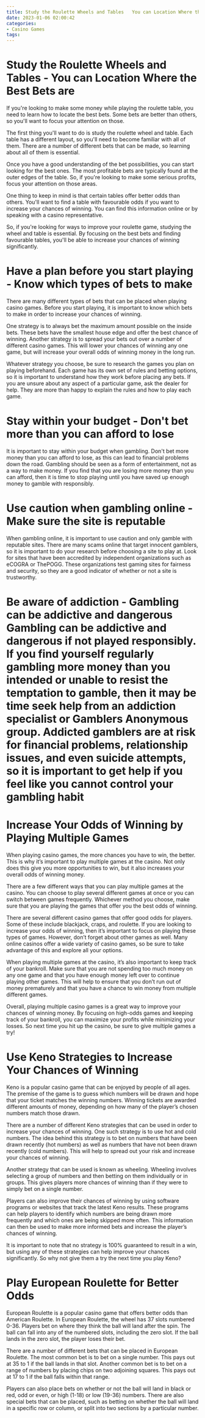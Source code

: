 ```yaml
---
title: Study the Roulette Wheels and Tables   You can Location Where the Best Bets are
date: 2023-01-06 02:00:42
categories:
- Casino Games
tags:
---
```



#  Study the Roulette Wheels and Tables - You can Location Where the Best Bets are
If you're looking to make some money while playing the roulette table, you need to learn how to locate the best bets. Some bets are better than others, so you'll want to focus your attention on those.

The first thing you'll want to do is study the roulette wheel and table. Each table has a different layout, so you'll need to become familiar with all of them. There are a number of different bets that can be made, so learning about all of them is essential.

Once you have a good understanding of the bet possibilities, you can start looking for the best ones. The most profitable bets are typically found at the outer edges of the table. So, if you're looking to make some serious profits, focus your attention on those areas.

One thing to keep in mind is that certain tables offer better odds than others. You'll want to find a table with favourable odds if you want to increase your chances of winning. You can find this information online or by speaking with a casino representative.

So, if you're looking for ways to improve your roulette game, studying the wheel and table is essential. By focusing on the best bets and finding favourable tables, you'll be able to increase your chances of winning significantly.

#  Have a plan before you start playing - Know which types of bets to make
There are many different types of bets that can be placed when playing casino games. Before you start playing, it is important to know which bets to make in order to increase your chances of winning.

One strategy is to always bet the maximum amount possible on the inside bets. These bets have the smallest house edge and offer the best chance of winning. Another strategy is to spread your bets out over a number of different casino games. This will lower your chances of winning any one game, but will increase your overall odds of winning money in the long run.

Whatever strategy you choose, be sure to research the games you plan on playing beforehand. Each game has its own set of rules and betting options, so it is important to understand how they work before placing any bets. If you are unsure about any aspect of a particular game, ask the dealer for help. They are more than happy to explain the rules and how to play each game.

 # Stay within your budget - Don't bet more than you can afford to lose
It is important to stay within your budget when gambling. Don't bet more money than you can afford to lose, as this can lead to financial problems down the road. Gambling should be seen as a form of entertainment, not as a way to make money. If you find that you are losing more money than you can afford, then it is time to stop playing until you have saved up enough money to gamble with responsibly.

# Use caution when gambling online - Make sure the site is reputable
When gambling online, it is important to use caution and only gamble with reputable sites. There are many scams online that target innocent gamblers, so it is important to do your research before choosing a site to play at. Look for sites that have been accredited by independent organizations such as eCOGRA or ThePOGG. These organizations test gaming sites for fairness and security, so they are a good indicator of whether or not a site is trustworthy.

# Be aware of addiction - Gambling can be addictive and dangerous Gambling can be addictive and dangerous if not played responsibly. If you find yourself regularly gambling more money than you intended or unable to resist the temptation to gamble, then it may be time seek help from an addiction specialist or Gamblers Anonymous group. Addicted gamblers are at risk for financial problems, relationship issues, and even suicide attempts, so it is important to get help if you feel like you cannot control your gambling habit

#  Increase Your Odds of Winning by Playing Multiple Games

When playing casino games, the more chances you have to win, the better. This is why it’s important to play multiple games at the casino. Not only does this give you more opportunities to win, but it also increases your overall odds of winning money.

There are a few different ways that you can play multiple games at the casino. You can choose to play several different games at once or you can switch between games frequently. Whichever method you choose, make sure that you are playing the games that offer you the best odds of winning.

There are several different casino games that offer good odds for players. Some of these include blackjack, craps, and roulette. If you are looking to increase your odds of winning, then it’s important to focus on playing these types of games. However, don’t forget about other games as well. Many online casinos offer a wide variety of casino games, so be sure to take advantage of this and explore all your options.

When playing multiple games at the casino, it’s also important to keep track of your bankroll. Make sure that you are not spending too much money on any one game and that you have enough money left over to continue playing other games. This will help to ensure that you don’t run out of money prematurely and that you have a chance to win money from multiple different games.

Overall, playing multiple casino games is a great way to improve your chances of winning money. By focusing on high-odds games and keeping track of your bankroll, you can maximize your profits while minimizing your losses. So next time you hit up the casino, be sure to give multiple games a try!

#  Use Keno Strategies to Increase Your Chances of Winning 

Keno is a popular casino game that can be enjoyed by people of all ages. The premise of the game is to guess which numbers will be drawn and hope that your ticket matches the winning numbers. Winning tickets are awarded different amounts of money, depending on how many of the player’s chosen numbers match those drawn.

There are a number of different Keno strategies that can be used in order to increase your chances of winning. One such strategy is to use hot and cold numbers. The idea behind this strategy is to bet on numbers that have been drawn recently (hot numbers) as well as numbers that have not been drawn recently (cold numbers). This will help to spread out your risk and increase your chances of winning.

Another strategy that can be used is known as wheeling. Wheeling involves selecting a group of numbers and then betting on them individually or in groups. This gives players more chances of winning than if they were to simply bet on a single number.

Players can also improve their chances of winning by using software programs or websites that track the latest Keno results. These programs can help players to identify which numbers are being drawn more frequently and which ones are being skipped more often. This information can then be used to make more informed bets and increase the player’s chances of winning.

It is important to note that no strategy is 100% guaranteed to result in a win, but using any of these strategies can help improve your chances significantly. So why not give them a try the next time you play Keno?

#  Play European Roulette for Better Odds

European Roulette is a popular casino game that offers better odds than American Roulette. In European Roulette, the wheel has 37 slots numbered 0-36. Players bet on where they think the ball will land after the spin. The ball can fall into any of the numbered slots, including the zero slot. If the ball lands in the zero slot, the player loses their bet.

There are a number of different bets that can be placed in European Roulette. The most common bet is to bet on a single number. This pays out at 35 to 1 if the ball lands in that slot. Another common bet is to bet on a range of numbers by placing chips on two adjoining squares. This pays out at 17 to 1 if the ball falls within that range.

Players can also place bets on whether or not the ball will land in black or red, odd or even, or high (1-18) or low (19-36) numbers. There are also special bets that can be placed, such as betting on whether the ball will land in a specific row or column, or split into two sections by a particular number.